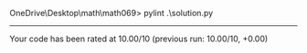 OneDrive\Desktop\math\math069> pylint .\solution.py

--------------------------------------------------------------------
Your code has been rated at 10.00/10 (previous run: 10.00/10, +0.00)